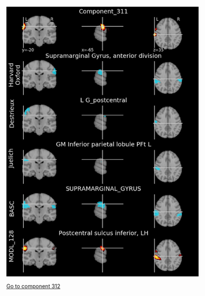


![311](preliminary/311.jpg "Component 311")

[Go to component 312](https://parietal-inria.github.io/MODL_atlas/512/312 "Component 312")